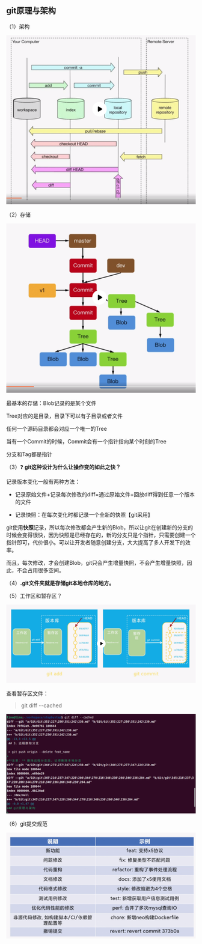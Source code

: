 ## git原理与架构

（1）架构

![](../assets/2022-11-10-16-38-38-image.png)

（2）存储

![](../assets/2022-11-10-16-39-58-image.png)

最基本的存储：Blob记录的是某个文件

Tree对应的是目录，目录下可以有子目录或者文件

任何一个源码目录都会对应一个唯一的Tree

当有一个Commit的时候，Commit会有一个指针指向某个时刻的Tree

分支和Tag都是指针

（3）:question:  **git这种设计为什么让操作变的如此之快？**

记录版本变化一般有两种方法：

- 记录原始文件+记录每次修改的diff=通过原始文件+回放diff得到任意一个版本的文件

- 记录快照：在每次变化时都记录一个全新的快照【git采用】

git使用**快照**记录，所以每次修改都会产生新的Blob，所以让git在创建新的分支的时候会变得很快，因为快照是已经存在的，新的分支只是个指针，只需要创建一个指针即可，代价很小。可以让开发者随意创建分支，大大提高了多人开发下的效率。



而且，每次修改，才会创建Blob，git只会产生增量快照，不会产生增量快照，因此，不会占用很多空间。



（4）**.git文件夹就是存储git本地仓库的地方。**



（5）工作区和暂存区？

![](../assets/2022-11-10-16-53-27-image.png)

查看暂存区文件：

> git diff --cached

![](../assets/2022-11-10-16-55-27-image.png)



（6）git提交规范

![](../assets/2022-11-10-16-56-36-image.png)



